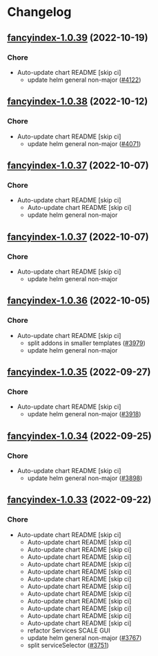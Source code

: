 # Changelog



## [fancyindex-1.0.39](https://github.com/truecharts/charts/compare/fancyindex-1.0.38...fancyindex-1.0.39) (2022-10-19)

### Chore

- Auto-update chart README [skip ci]
  - update helm general non-major ([#4122](https://github.com/truecharts/charts/issues/4122))




## [fancyindex-1.0.38](https://github.com/truecharts/charts/compare/fancyindex-1.0.37...fancyindex-1.0.38) (2022-10-12)

### Chore

- Auto-update chart README [skip ci]
  - update helm general non-major ([#4071](https://github.com/truecharts/charts/issues/4071))




## [fancyindex-1.0.37](https://github.com/truecharts/charts/compare/fancyindex-1.0.36...fancyindex-1.0.37) (2022-10-07)

### Chore

- Auto-update chart README [skip ci]
  - Auto-update chart README [skip ci]
  - update helm general non-major




## [fancyindex-1.0.37](https://github.com/truecharts/charts/compare/fancyindex-1.0.36...fancyindex-1.0.37) (2022-10-07)

### Chore

- Auto-update chart README [skip ci]
  - update helm general non-major




## [fancyindex-1.0.36](https://github.com/truecharts/charts/compare/fancyindex-1.0.35...fancyindex-1.0.36) (2022-10-05)

### Chore

- Auto-update chart README [skip ci]
  - split addons in smaller templates ([#3979](https://github.com/truecharts/charts/issues/3979))
  - update helm general non-major




## [fancyindex-1.0.35](https://github.com/truecharts/charts/compare/fancyindex-1.0.34...fancyindex-1.0.35) (2022-09-27)

### Chore

- Auto-update chart README [skip ci]
  - update helm general non-major ([#3918](https://github.com/truecharts/charts/issues/3918))




## [fancyindex-1.0.34](https://github.com/truecharts/charts/compare/fancyindex-1.0.33...fancyindex-1.0.34) (2022-09-25)

### Chore

- Auto-update chart README [skip ci]
  - update helm general non-major ([#3898](https://github.com/truecharts/charts/issues/3898))




## [fancyindex-1.0.33](https://github.com/truecharts/charts/compare/fancyindex-1.0.32...fancyindex-1.0.33) (2022-09-22)

### Chore

- Auto-update chart README [skip ci]
  - Auto-update chart README [skip ci]
  - Auto-update chart README [skip ci]
  - Auto-update chart README [skip ci]
  - Auto-update chart README [skip ci]
  - Auto-update chart README [skip ci]
  - Auto-update chart README [skip ci]
  - Auto-update chart README [skip ci]
  - Auto-update chart README [skip ci]
  - Auto-update chart README [skip ci]
  - Auto-update chart README [skip ci]
  - Auto-update chart README [skip ci]
  - Auto-update chart README [skip ci]
  - refactor Services SCALE GUI
  - update helm general non-major ([#3767](https://github.com/truecharts/charts/issues/3767))
  - split serviceSelector ([#3751](https://github.com/truecharts/charts/issues/3751))



